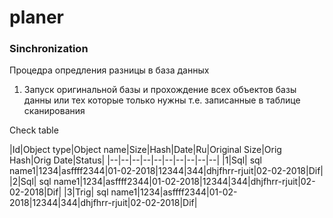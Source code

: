 # planer
### Sinchronization

Процедра опредления разницы в база данных

1. Запуск оригинальной базы и прохождение всех объектов базы данны
или тех которые только нужны т.е. записанные в таблице сканирования

Check table

|Id|Object type|Object name|Size|Hash|Date|Ru|Original Size|Orig Hash|Orig Date|Status|
|--|--|--|--|--|--|--|--|--|--|
|1|Sql|  sql name1|1234|asffff2344|01-02-2018|12344|344|dhjfhrr-rjuit|02-02-2018|Dif|
|2|Sql|  sql name1|1234|asffff2344|01-02-2018|12344|344|dhjfhrr-rjuit|02-02-2018|Dif|
|3|Trig| sql name1|1234|asffff2344|01-02-2018|12344|344|dhjfhrr-rjuit|02-02-2018|Dif|




